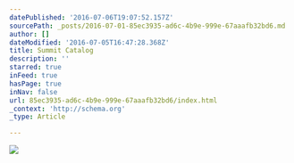 ```yaml
---
datePublished: '2016-07-06T19:07:52.157Z'
sourcePath: _posts/2016-07-01-85ec3935-ad6c-4b9e-999e-67aaafb32bd6.md
author: []
dateModified: '2016-07-05T16:47:28.368Z'
title: Summit Catalog
description: ''
starred: true
inFeed: true
hasPage: true
inNav: false
url: 85ec3935-ad6c-4b9e-999e-67aaafb32bd6/index.html
_context: 'http://schema.org'
_type: Article

---
```

![](https://the-grid-user-content.s3-us-west-2.amazonaws.com/c7bbdbf1-1934-4c4c-8ea6-7aecc7d88bff.jpg)